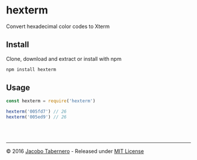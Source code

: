 hexterm
=======

Convert hexadecimal color codes to Xterm

## Install

Clone, download and extract or install with npm

```sh
npm install hexterm
```

## Usage

```js
const hexterm = require('hexterm')

hexterm('005fd7') // 26
hexterm('005ed9') // 26
```


<br><br>

---

© 2016 [Jacobo Tabernero](https://github.com/jacoborus) - Released under [MIT License](https://raw.github.com/jacoborus/hexterm/master/LICENSE)

